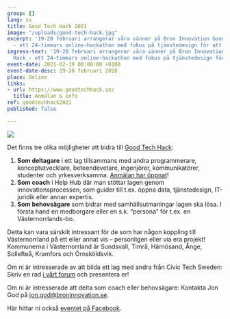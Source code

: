 ```yaml
---
group: []
lang: sv
title: Good Tech Hack 2021
image: "/uploads/good-tech-hack.jpg"
excerpt: '19-20 februari arrangerar våra vänner på Bron Innovation Good Tech Hack
  - ett 24-timmars online-hackathon med fokus på tjänstedesign för att lösa samhällsutmaningar. '
ingress-text: '19-20 februari arrangerar våra vänner på Bron Innovation Good Tech
  Hack - ett 24-timmars online-hackathon med fokus på tjänstedesign för att lösa samhällsutmaningar. '
event-date: 2021-02-19 00:00:00 +0100
event-date-desc: 19-20 februari 2020
place: Online
links:
- url: https://www.goodtechhack.se/
  title: Anmälan & info
ref: goodtechhack2021
published: false

---
```

![](/uploads/good-tech-hack.jpg)

Det finns tre olika möjligheter att bidra till [Good Tech Hack](https://www.goodtechhack.se/):

1. **Som deltagare** i ett lag tillsammans med andra programmerare, konceptutvecklare, beteendevetare, ingenjörer, kommunikatörer, studenter och yrkesverksamma. [Anmälan har öppnat](https://www.goodtechhack.se/anmalan)!
2. **Som coach** i Help Hub där man stöttar lagen genom innovationsprocessen, som guider till t.ex. öppna data, tjänstedesign, IT-juridik eller annan expertis.
3. **Som behovsägare** som bidrar med samhällsutmaningar lagen ska lösa. I första hand en medborgare eller en s.k. “persona” för t.ex. en Västernorrlands-bo.

Detta kan vara särskilt intressant för de som har någon koppling till Västernorrland på ett eller annat vis – personligen eller via era projekt! Kommunerna i Västernorrland är Sundsvall, Timrå, Härnösand, Ånge, Sollefteå, Kramfors och Örnsköldsvik.

Om ni är intresserade av att bilda ett lag med andra från Civic Tech Sweden: Skriv en rad [i vårt forum](https://forum.civictech.se/t/good-tech-hack-19-20-februari-2021/44) och presentera er!

Om ni är intresserade att delta som coach eller behovsägare: Kontakta Jon God på [jon.god@broninnovation.se](mailto:jon.god@broninnovation.se).

Här hittar ni också [eventet på Facebook](https://www.facebook.com/events/657332395152269/).